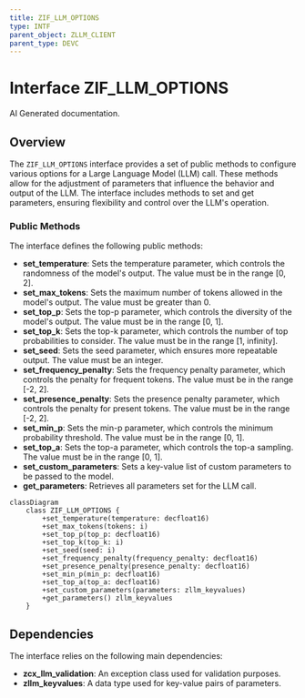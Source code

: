 ```yaml
---
title: ZIF_LLM_OPTIONS
type: INTF
parent_object: ZLLM_CLIENT
parent_type: DEVC
---
```


# Interface ZIF_LLM_OPTIONS

AI Generated documentation.

## Overview

The `ZIF_LLM_OPTIONS` interface provides a set of public methods to configure various options for a Large Language Model (LLM) call. These methods allow for the adjustment of parameters that influence the behavior and output of the LLM. The interface includes methods to set and get parameters, ensuring flexibility and control over the LLM's operation.

### Public Methods

The interface defines the following public methods:

- **set_temperature**: Sets the temperature parameter, which controls the randomness of the model's output. The value must be in the range [0, 2].
- **set_max_tokens**: Sets the maximum number of tokens allowed in the model's output. The value must be greater than 0.
- **set_top_p**: Sets the top-p parameter, which controls the diversity of the model's output. The value must be in the range [0, 1].
- **set_top_k**: Sets the top-k parameter, which controls the number of top probabilities to consider. The value must be in the range [1, infinity].
- **set_seed**: Sets the seed parameter, which ensures more repeatable output. The value must be an integer.
- **set_frequency_penalty**: Sets the frequency penalty parameter, which controls the penalty for frequent tokens. The value must be in the range [-2, 2].
- **set_presence_penalty**: Sets the presence penalty parameter, which controls the penalty for present tokens. The value must be in the range [-2, 2].
- **set_min_p**: Sets the min-p parameter, which controls the minimum probability threshold. The value must be in the range [0, 1].
- **set_top_a**: Sets the top-a parameter, which controls the top-a sampling. The value must be in the range [0, 1].
- **set_custom_parameters**: Sets a key-value list of custom parameters to be passed to the model.
- **get_parameters**: Retrieves all parameters set for the LLM call.

```mermaid
classDiagram
    class ZIF_LLM_OPTIONS {
        +set_temperature(temperature: decfloat16)
        +set_max_tokens(tokens: i)
        +set_top_p(top_p: decfloat16)
        +set_top_k(top_k: i)
        +set_seed(seed: i)
        +set_frequency_penalty(frequency_penalty: decfloat16)
        +set_presence_penalty(presence_penalty: decfloat16)
        +set_min_p(min_p: decfloat16)
        +set_top_a(top_a: decfloat16)
        +set_custom_parameters(parameters: zllm_keyvalues)
        +get_parameters() zllm_keyvalues
    }
```

## Dependencies

The interface relies on the following main dependencies:

- **zcx_llm_validation**: An exception class used for validation purposes.
- **zllm_keyvalues**: A data type used for key-value pairs of parameters.
